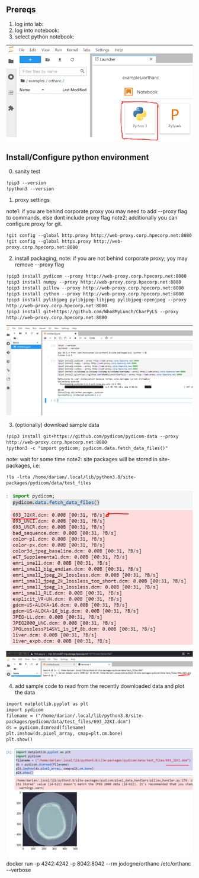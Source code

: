 ## Prereqs

1. log into lab:
2. log into notebook:
3. select python notebook:

![Alt text](docs/1deploy_notebook.png "1deploy_notebook")

## Install/Configure python environment

0. sanity test
```
!pip3 --version
!python3 --version
```
1. proxy settings

note1: if you are behind corporate proxy you may need to add --proxy flag to commands, else dont include proxy flag
note2: additionally you can configure proxy for git. 
```
!git config --global http.proxy http://web-proxy.corp.hpecorp.net:8080
!git config --global https.proxy http://web-proxy.corp.hpecorp.net:8080
```

2. install packaging, note: if you are not behind corporate proxy; yoy may remove --proxy flag
```
!pip3 install pydicom --proxy http://web-proxy.corp.hpecorp.net:8080
!pip3 install numpy --proxy http://web-proxy.corp.hpecorp.net:8080
!pip3 install pillow --proxy http://web-proxy.corp.hpecorp.net:8080
!pip3 install cython --proxy http://web-proxy.corp.hpecorp.net:8080
!pip3 install pylibjpeg pylibjpeg-libjpeg pylibjpeg-openjpeg --proxy http://web-proxy.corp.hpecorp.net:8080
!pip3 install git+https://github.com/Who8MyLunch/CharPyLS --proxy http://web-proxy.corp.hpecorp.net:8080
```

![Alt text](docs/2install.png "2install")

3. (optionally) download sample data
```
!pip3 install git+https://github.com/pydicom/pydicom-data --proxy http://web-proxy.corp.hpecorp.net:8080
!python3 -c "import pydicom; pydicom.data.fetch_data_files()"
```
note: wait for some time
note2: site packages will be stored in site-packages, i.e:
```
!ls -lrta /home/darian/.local/lib/python3.8/site-packages/pydicom/data/test_files
```

![Alt text](docs/3sample_downloads.png "3sample_downloads")

![Alt text](docs/4directory.png "4directory.png")

4. add sample code to read from the recently downloaded data and plot the data
```
import matplotlib.pyplot as plt
import pydicom
filename = ("/home/darian/.local/lib/python3.8/site-packages/pydicom/data/test_files/693_J2KI.dcm")
ds = pydicom.dcmread(filename)
plt.imshow(ds.pixel_array, cmap=plt.cm.bone) 
plt.show()
```

![Alt text](docs/5plot.png "5plot.png")


docker run -p 4242:4242 -p 8042:8042 --rm jodogne/orthanc /etc/orthanc --verbose